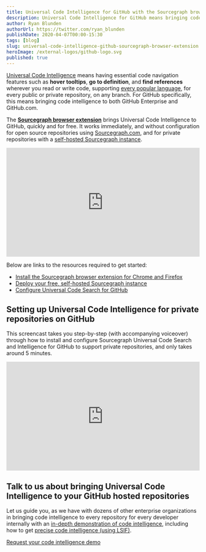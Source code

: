 ```yaml
---
title: Universal Code Intelligence for GitHub with the Sourcegraph browser extension
description: Universal Code Intelligence for GitHub means bringing code navigation features such as hover tooltips, go to definition, and find references to every code view and pull request, supporting every popular language, and all public and private repositories on both GitHub.com and GitHub Enterprise.
author: Ryan Blunden
authorUrl: https://twitter.com/ryan_blunden
publishDate: 2020-04-07T00:00-15:30
tags: [blog]
slug: universal-code-intelligence-github-sourcegraph-browser-extension
heroImage: /external-logos/github-logo.svg
published: true
---
```


[Universal Code Intelligence](/product/code-intelligence) means having essential code navigation features such as **hover tooltips**, **go to definition**, and **find references** wherever you read or write code, supporting [every popular language](https://sourcegraph.com/extensions?query=category%3A%22Programming+languages%22), for every public or private repository, on any branch. For GitHub specifically, this means bringing code intelligence to both GitHub Enterprise and GitHub.com.

The **[Sourcegraph browser extension](https://docs.sourcegraph.com/integration/browser_extension)** brings Universal Code Intelligence to GitHub, quickly and for free. It works immediately, and without configuration for open source repositories using [Sourcegraph.com](https://sourcegraph.com/search), and for private repositories with a [self-hosted Sourcegraph instance](https://docs.sourcegraph.com/admin/install).

<p class="container">
  <div style="padding:56.25% 0 0 0;position:relative;">
    <iframe src="https://www.youtube.com/embed/kRFeSK5yCh8" style="position:absolute;top:0;left:0;width:100%;height:100%;" frameborder="0" webkitallowfullscreen="" mozallowfullscreen="" allowfullscreen=""></iframe>
  </div>
</p>

Below are links to the resources required to get started:

- [Install the Sourcegraph browser extension for Chrome and Firefox](https://docs.sourcegraph.com/integration/browser_extension)
- [Deploy your free, self-hosted Sourcegraph instance](https://docs.sourcegraph.com/admin/install)
- [Configure Universal Code Search for GitHub](https://about.sourcegraph.com/blog/universal-code-search-github)

## Setting up Universal Code Intelligence for private repositories on GitHub

This screencast takes you step-by-step (with accompanying voiceover) through how to install and configure Sourcegraph Universal Code Search and Intelligence for GitHub to support private repositories, and only takes around 5 minutes.

<p class="container">
  <div style="padding:56.25% 0 0 0;position:relative;">
    <iframe src="https://www.youtube.com/embed/iVTroSw9dhQ" style="position:absolute;top:0;left:0;width:100%;height:100%;" frameborder="0" webkitallowfullscreen="" mozallowfullscreen="" allowfullscreen=""></iframe>
  </div>
</p>

## Talk to us about bringing Universal Code Intelligence to your GitHub hosted repositories

Let us guide you, as we have with dozens of other enterprise organizations in bringing code intelligence to every repository for every developer internally with an [in-depth demonstration of code intelligence](/contact/request-demo?utm_source=guides), including how to get [precise code intelligence (using LSIF)](https://docs.sourcegraph.com/user/code_intelligence/lsif).

<p class="text-center"><a href="/contact/request-demo?utm_source=guides" class="btn btn-primary mt-4">Request your code intelligence demo</a></p>

